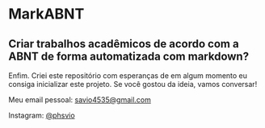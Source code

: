 # MarkABNT

## Criar trabalhos acadêmicos de acordo com a ABNT de forma automatizada com markdown?

Enfim. Criei este repositório com esperanças de em algum momento eu consiga inicializar este projeto. Se você gostou da ideia, vamos conversar!

Meu email pessoal: savio4535@gmail.com

Instagram: [@phsvio](https://instagram.com/phsvio)
